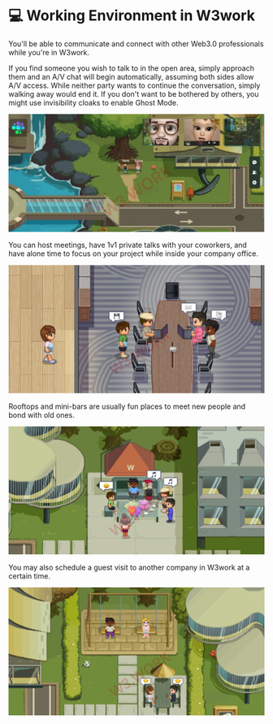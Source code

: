 # 💻 Working Environment in W3work

You'll be able to communicate and connect with other Web3.0 professionals while you're in W3work.

If you find someone you wish to talk to in the open area, simply approach them and an A/V chat will begin automatically, assuming both sides allow A/V access. While neither party wants to continue the conversation, simply walking away would end it. If you don't want to be bothered by others, you might use invisibility cloaks to enable Ghost Mode.

![](../.gitbook/assets/15.png)

You can host meetings, have 1v1 private talks with your coworkers, and have alone time to focus on your project while inside your company office.&#x20;

![](../.gitbook/assets/16.png)

Rooftops and mini-bars are usually fun places to meet new people and bond with old ones.

![](../.gitbook/assets/17.png)

You may also schedule a guest visit to another company in W3work at a certain time.

![](../.gitbook/assets/18.png)

